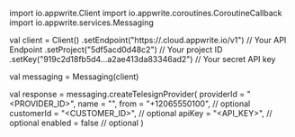 import io.appwrite.Client
import io.appwrite.coroutines.CoroutineCallback
import io.appwrite.services.Messaging

val client = Client()
    .setEndpoint("https://<REGION>.cloud.appwrite.io/v1") // Your API Endpoint
    .setProject("5df5acd0d48c2") // Your project ID
    .setKey("919c2d18fb5d4...a2ae413da83346ad2") // Your secret API key

val messaging = Messaging(client)

val response = messaging.createTelesignProvider(
    providerId = "<PROVIDER_ID>",
    name = "<NAME>",
    from = "+12065550100", // optional
    customerId = "<CUSTOMER_ID>", // optional
    apiKey = "<API_KEY>", // optional
    enabled = false // optional
)
